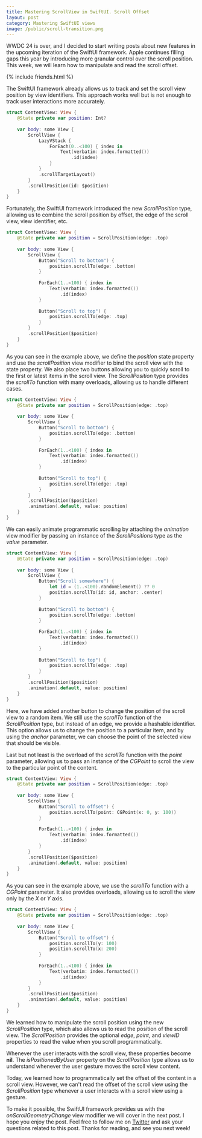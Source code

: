 ```yaml
---
title: Mastering ScrollView in SwiftUI. Scroll Offset
layout: post
category: Mastering SwiftUI views
image: /public/scroll-transition.png
---
```


WWDC 24 is over, and I decided to start writing posts about new features in the upcoming iteration of the SwiftUI framework. Apple continues filling gaps this year by introducing more granular control over the scroll position. This week, we will learn how to manipulate and read the scroll offset.

{% include friends.html %}

The SwiftUI framework already allows us to track and set the scroll view position by view identifiers. This approach works well but is not enough to track user interactions more accurately.

```swift
struct ContentView: View {
    @State private var position: Int?
    
    var body: some View {
        ScrollView {
            LazyVStack {
                ForEach(0..<100) { index in
                    Text(verbatim: index.formatted())
                        .id(index)
                }
            }
            .scrollTargetLayout()
        }
        .scrollPosition(id: $position)
    }
}
```

Fortunately, the SwiftUI framework introduced the new *ScrollPosition* type, allowing us to combine the scroll position by offset, the edge of the scroll view, view identifier, etc.

```swift
struct ContentView: View {
    @State private var position = ScrollPosition(edge: .top)
    
    var body: some View {
        ScrollView {
            Button("Scroll to bottom") {
                position.scrollTo(edge: .bottom)
            }
            
            ForEach(1..<100) { index in
                Text(verbatim: index.formatted())
                    .id(index)
            }
            
            Button("Scroll to top") {
                position.scrollTo(edge: .top)
            }
        }
        .scrollPosition($position)
    }
}
```

As you can see in the example above, we define the *position* state property and use the *scrollPosition* view modifier to bind the scroll view with the state property. We also place two buttons allowing you to quickly scroll to the first or latest items in the scroll view. The *ScrollPosition* type provides the *scrollTo* function with many overloads, allowing us to handle different cases.

```swift
struct ContentView: View {
    @State private var position = ScrollPosition(edge: .top)
    
    var body: some View {
        ScrollView {
            Button("Scroll to bottom") {
                position.scrollTo(edge: .bottom)
            }
            
            ForEach(1..<100) { index in
                Text(verbatim: index.formatted())
                    .id(index)
            }
            
            Button("Scroll to top") {
                position.scrollTo(edge: .top)
            }
        }
        .scrollPosition($position)
        .animation(.default, value: position)
    }
}
```

We can easily animate programmatic scrolling by attaching the *animation* view modifier by passing an instance of the *ScrollPositions* type as the *value* parameter.

```swift
struct ContentView: View {
    @State private var position = ScrollPosition(edge: .top)
    
    var body: some View {
        ScrollView {
            Button("Scroll somewhere") {
                let id = (1..<100).randomElement() ?? 0
                position.scrollTo(id: id, anchor: .center)
            }
            
            Button("Scroll to bottom") {
                position.scrollTo(edge: .bottom)
            }
            
            ForEach(1..<100) { index in
                Text(verbatim: index.formatted())
                    .id(index)
            }
            
            Button("Scroll to top") {
                position.scrollTo(edge: .top)
            }
        }
        .scrollPosition($position)
        .animation(.default, value: position)
    }
}
```

Here, we have added another button to change the position of the scroll view to a random item. We still use the *scrollTo* function of the *ScrollPosition* type, but instead of an edge, we provide a hashable identifier. This option allows us to change the position to a particular item, and by using the *anchor* parameter, we can choose the point of the selected view that should be visible.

Last but not least is the overload of the *scrollTo* function with the *point* parameter, allowing us to pass an instance of the *CGPoint* to scroll the view to the particular point of the content. 

```swift
struct ContentView: View {
    @State private var position = ScrollPosition(edge: .top)
    
    var body: some View {
        ScrollView {
            Button("Scroll to offset") {
                position.scrollTo(point: CGPoint(x: 0, y: 100))
            }
            
            ForEach(1..<100) { index in
                Text(verbatim: index.formatted())
                    .id(index)
            }
        }
        .scrollPosition($position)
        .animation(.default, value: position)
    }
}
```

As you can see in the example above, we use the *scrollTo* function with a *CGPoint* parameter. It also provides overloads, allowing us to scroll the view only by the *X* or *Y* axis.

```swift
struct ContentView: View {
    @State private var position = ScrollPosition(edge: .top)
    
    var body: some View {
        ScrollView {            
            Button("Scroll to offset") {
                position.scrollTo(y: 100)
                position.scrollTo(x: 200)
            }
            
            ForEach(1..<100) { index in
                Text(verbatim: index.formatted())
                    .id(index)
            }
        }
        .scrollPosition($position)
        .animation(.default, value: position)
    }
}
```

We learned how to manipulate the scroll position using the new *ScrollPosition* type, which also allows us to read the position of the scroll view. The *ScrollPosition* provides the optional *edge*, *point*, and *viewID* properties to read the value when you scroll programmatically.

Whenever the user interacts with the scroll view, these properties become **nil**. The *isPositionedByUser* property on the *ScrollPosition* type allows us to understand whenever the user gesture moves the scroll view content.

Today, we learned how to programmatically set the offset of the content in a scroll view. However, we can't read the offset of the scroll view using the *ScrollPosition* type whenever a user interacts with a scroll view using a gesture.

To make it possible, the SwiftUI framework provides us with the *onScrollGeometryChange* view modifier we will cover in the next post. I hope you enjoy the post. Feel free to follow me on [Twitter](https://twitter.com/mecid) and ask your questions related to this post. Thanks for reading, and see you next week!

